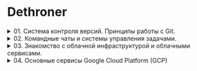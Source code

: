 # Dethroner

<details><summary>01. Система контроля версий. Принципы работы с Git.</summary>
<p>
Знакомство с [git:](https://githowto.com/ru)
Канал с видеоматериалами по [git:](https://www.youtube.com/playlist?list=PLg5SS_4L6LYstwxTEOU05E0URTHnbtA0l)
</p>
</details>

<details><summary>02. Командные чаты и системы управления задачами.</summary>
<p>

### ChatOps:

В данном домашнем задании было сделано:
- Добавлен функционал использования Pull Request Template
- Интеграция Slack с github
- Интеграция Репозитория и Slack с travis

### Использование Pull Request Template
Pull Request Template - это технология github для шаблонизироания Pull Request'а (PR).
Для его использования, необходимо в корне проекта создать папку `.github`, в которую поместить шаблон с именем `PULL_REQUEST_TEMPLATE.md`

### Интеграция Slack с github
Для интеграции slack с github Для начала необходимо добавить приложение github в slack. [Инструкция:](https://get.slack.help/hc/en-us/articles/232289568-GitHub-for-Slack)
Далее, создать канал в в slack (мой канал: #995), после чего выполнить команаду:

    /github subscribe Dethroner/practice-git commits:all

### Интеграция репозитория и slack с travis
Для использования travis, необходимо в корень репозитория добавить файл `.travis.yml`, в котором описать инструкции по запуску сборки travis.
Для интеграции со slack необходимо добавить в slack приложение Travis CI, выбрать канал для уведомлений и сгенерировать токен.
Для обеспечения безопасности, данный токен необходимо зашифровать. Это можно сделать с помощью утилиты travis.
<details><summary>Инструкция по интеграции со slack (для Ubuntu 18.04):</summary>
<p>
1. Необходимо авторизоваться через github на сайте [travis:](https://travis-ci.com)
2. Удаляем стандартый ruby из ubuntu, т.к. он немного кривой.

```shell
sudo apt-get remove ruby
```

3. Установим дополнительные пакеты

```shell
sudo apt install autoconf bison build-essential libssl-dev libyaml-dev libreadline6-dev zlib1g-dev libncurses5-dev libffi-dev libgdbm5 libgdbm-dev
```

4. Установим rbenv

```shell
git clone https://github.com/rbenv/rbenv.git ~/.rbenv
echo 'export PATH="$HOME/.rbenv/bin:$PATH"' >> ~/.bashrc
echo 'eval "$(rbenv init -)"' >> ~/.bashrc
```

5. Проверим, что все установилось корректно

```shell
source ~/.bashrc
type rbenv
```
На экран выведется:

```shell
Output
rbenv is a function
rbenv ()
{
    local command;
    command="${1:-}";
    if [ "$#" -gt 0 ]; then
        shift;
    fi;
    case "$command" in
        rehash | shell)
            eval "$(rbenv "sh-$command" "$@")"
        ;;
        *)
            command rbenv "$command" "$@"
        ;;
    esac
}
```

6. Усстановим ruby-build plugin. Он необходим для использования команды `rbenv install`

```shell
git clone https://github.com/rbenv/ruby-build.git ~/.rbenv/plugins/ruby-build
```

7. Выведем список того, что мы можем установить

```shell
rbenv install -l
```

8. Выберем необходимую версию руби (я выбрал 2.6.3), установим её, сделаем используемой по умолчанию и проверим, что версия установилась корректно

```shell
rbenv install 2.6.3
rbenv global 2.6.3
ruby -v
```

9. Устанавливать утилиту travis необходимо через gem (это утилита управления библиотеками и пакетами ruby). Для начала установим bundler, который необходим для управления зависимостями пакетов

```shell
gem install bundler
```

10. Теперь установим travis

```shell
gem install travis
```

11. Авторизуемся чезер утилиту travis

```shell
travis login --com
```

12. Теперь зашифруем токен с помощью утилиты travis. Мы должны находиться в папке с нашим репозиторием и в нем должен присутствовать файл `.travis.yml`

```shell
cd ~/otus/SJay3_infra
travis encrypt "devops-team-otus:<ваш_токен>#dmitriy_usachev" \
--add notifications.slack.rooms --com
```

13. travis автоматически добавит в файл `.travis.yml` шифрованый токен для уведомлений в slack. Остается только закоммитить изменения в файле.

</p>
</details>

<details><summary>Инструкция по интеграции со slack (для Windows):</summary>
<p>

Не завершена пока!!!

Устанавливаем [ruby:](https://www.ruby-lang.org/ru/documentation/installation/), [rubygems:](https://rubygems.org/pages/download) и с помощью gem установить [travis:](https://github.com/travis-ci/travis.rb#installation).  

[Авторизируемся через утилиту travis:](https://github.com/travis-ci/travis.rb#login)    
```
    travis login --com
```
[Шифруем пароль:](https://github.com/travis-ci/travis.rb#encrypt)  
```
    travis encrypt "<команда>:<токен>#<имя_канала>" --add notifications.slack.rooms --com
```

</p>
</details>


### Самостоятельная работа (Добиться успешного билда)
В файле `play-travis/test.py` была допущена ошибка в 6 строке.

```python
self.assertEqual(1 + 1, 1)
```
Эта функция всегда будет возвращать false по скольку, проверяем равнество 2-х чисел. В данном случае 2 не равно 1.
Необходимо исправить эту строку приведя её к виду:

```python
self.assertEqual(1, 1)
```

</p>
</details>

<details><summary>03. Знакомство с облачной инфраструктурой и облачными сервисами.</summary>
<p>
### Поиграемся с gcloud

Устанавливаем по [инструкции:](https://cloud.google.com/sdk/docs)

Авторизируемся в системе:
```
gcloud init
```
Создаём новый проект и переключаемся на него:
```
gcloud projects create infra-999999
gcloud config set project infra-999999
```
Сгенерируем ключи `ssh-keygen -t rsa -f ~/.ssh/gcloud-iowa-key1 -C gcloud-test-usr`,
Добавим приватный ключ в агент: `ssh-add ~/.ssh/gcloud-iowa-key1`
приведём публичную часть к виду:
```
[USERNAME]:ssh-rsa [KEY_VALUE] [USERNAME]
```
и добавим их в gcloud:

```
gcloud compute project-info add-metadata --metadata-from-file ssh-keys=~/.ssh/gcloud-iowa-key1.pub
```

Создаём инстансы:
```
gcloud compute instances create bastion --image-project ubuntu-os-cloud --image-family ubuntu-1604-lts  --zone west1-b --preemptible --machine-type f1-micro
...
gcloud compute instances create --image-project ubuntu-os-cloud --image-family ubuntu-1604-lts  --zone west1-b --preemptible --machine-type f1-micro --no-address
```
Открываем http & https на bastion:

```
gcloud compute instances add-tags bastion --tags http-server,https-server --zone west1-b
```
[документация:](https://cloud.google.com/sdk/gcloud/reference/)

### SSH:

для удобного подключения 
добавляем в файл `~/.ssh/config` информацию о серверах:

```
Host bastion
  Hostname 34.66.166.158
  IdentityFile  ~/.ssh/gcloud-iowa-key1
  User gcloud-test-usr

Host someinternalhost
  Hostname 10.128.0.10
  IdentityFile  ~/.ssh/gcloud-iowa-key1
  ForwardAgent yes
  User gcloud-test-usr
  ProxyCommand ssh -W %h:%p gcloud-test-usr@bastion

```

теперь к someinternalhost можно подключиться командой: `ssh someinternalhost`

### VPN:

Устанавливаем [Pritunl:](https://docs.pritunl.com/docs/installation#section-linux-repositories)

Создаём правило для фаервола и применяем к хосту bastion

```
gcloud compute firewall-rules create pritunl --allow udp:15526 --target-tags pritunl
gcloud compute instance add-tags bastion --zone west1-b --tags pritunl
```

### Lets encrypt для Pritunl:

В настройках Pritunl в поле `Lets Encrypt Domain` вводим: `34.66.166.158.sslip.io`, сохраняем настройки и обращаемся по адресу `https://34.66.166.158.sslip.io`. Теперь панелька секьюрна.

</p>
</details>

<details><summary>04. Основные сервисы Google Cloud Platform (GCP)</summary>
<p>


Написаны простейшие скрипты для установки [ruby:](https://raw.githubusercontent.com/Dethroner/practice-git/master/config-scripts/install_ruby.sh), [mogodb:](https://raw.githubusercontent.com/Dethroner/practice-git/master/config-scripts/install_mongodb.sh), [puma_app:](https://raw.githubusercontent.com/Dethroner/practice-git/master/config-scripts/deploy.sh) и объединены в один скрипт [startup-script:](https://raw.githubusercontent.com/Dethroner/practice-git/master/config-scripts/startup-script.sh)  

Пример отправки скрипта в GCP хранилище:

```
gsutil mb gs://gcloud-test-user-bckt/  
gsutil cp startup-script.sh gs://gcloud-test-user-bckt/
```

Создаём правило в фаерове:

```
gcloud compute firewall-rules create default-puma-server --allow=tcp:9292 --target-tags=puma-server
```
Создаём инстанс cо скриптом автозапуска и открываем порт: 

```
gcloud compute instances create reddit-app \
  --boot-disk-size=10GB \
  --image=ubuntu-1604-xenial-v20170815a \
  --image-project=ubuntu-os-cloud \
  --machine-type=g1-small \
  --tags puma-server \
  --restart-on-failure \
  --zone west1-b \
  --metadata startup-script-url='wget -O -  https://raw.githubusercontent.com/Dethroner/practice-git/master/config-scripts/startup-script.sh | bash'

```

Инструкция [gsutil:](https://cloud.google.com/storage/docs/quickstart-gsutil)

</p>
</details>
